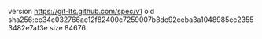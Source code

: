 version https://git-lfs.github.com/spec/v1
oid sha256:ee34c032766ae12f82400c7259007b8dc92ceba3a1048985ec23553482e7af3e
size 84676
